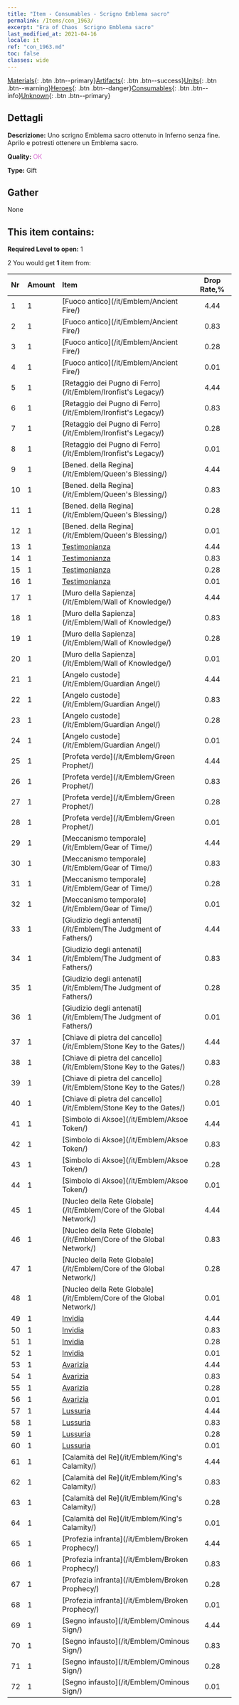 ```yaml
---
title: "Item - Consumables - Scrigno Emblema sacro"
permalink: /Items/con_1963/
excerpt: "Era of Chaos  Scrigno Emblema sacro"
last_modified_at: 2021-04-16
locale: it
ref: "con_1963.md"
toc: false
classes: wide
---
```

 [Materials](/it/Items/){: .btn .btn--primary}[Artifacts](/it/Items/Artifacts/){: .btn .btn--success}[Units](/it/Items/Units/){: .btn .btn--warning}[Heroes](/it/Items/Heroes/){: .btn .btn--danger}[Consumables](/it/Items/Consumables/){: .btn .btn--info}[Unknown](/it/Items/Unknown/){: .btn .btn--primary}

## Dettagli
 **Descrizione:** Uno scrigno Emblema sacro ottenuto in Inferno senza fine. Aprilo e potresti ottenere un Emblema sacro.

 **Quality:** <span style="color: #DA70D6">OK</span>

 **Type:** Gift

## Gather

  None

## This item contains:

 **Required Level to open:** 1

 2 You would get **1** item  from:

  | Nr | Amount |     Item    | Drop Rate,% |
  |:---|:-------|:------------|:---------:|
  | 1 | 1 | [Fuoco antico](/it/Emblem/Ancient Fire/) | 4.44 | 
  | 2 | 1 | [Fuoco antico](/it/Emblem/Ancient Fire/) | 0.83 | 
  | 3 | 1 | [Fuoco antico](/it/Emblem/Ancient Fire/) | 0.28 | 
  | 4 | 1 | [Fuoco antico](/it/Emblem/Ancient Fire/) | 0.01 | 
  | 5 | 1 | [Retaggio dei Pugno di Ferro](/it/Emblem/Ironfist's Legacy/) | 4.44 | 
  | 6 | 1 | [Retaggio dei Pugno di Ferro](/it/Emblem/Ironfist's Legacy/) | 0.83 | 
  | 7 | 1 | [Retaggio dei Pugno di Ferro](/it/Emblem/Ironfist's Legacy/) | 0.28 | 
  | 8 | 1 | [Retaggio dei Pugno di Ferro](/it/Emblem/Ironfist's Legacy/) | 0.01 | 
  | 9 | 1 | [Bened. della Regina](/it/Emblem/Queen's Blessing/) | 4.44 | 
  | 10 | 1 | [Bened. della Regina](/it/Emblem/Queen's Blessing/) | 0.83 | 
  | 11 | 1 | [Bened. della Regina](/it/Emblem/Queen's Blessing/) | 0.28 | 
  | 12 | 1 | [Bened. della Regina](/it/Emblem/Queen's Blessing/) | 0.01 | 
  | 13 | 1 | [Testimonianza](/it/Emblem/Witness/) | 4.44 | 
  | 14 | 1 | [Testimonianza](/it/Emblem/Witness/) | 0.83 | 
  | 15 | 1 | [Testimonianza](/it/Emblem/Witness/) | 0.28 | 
  | 16 | 1 | [Testimonianza](/it/Emblem/Witness/) | 0.01 | 
  | 17 | 1 | [Muro della Sapienza](/it/Emblem/Wall of Knowledge/) | 4.44 | 
  | 18 | 1 | [Muro della Sapienza](/it/Emblem/Wall of Knowledge/) | 0.83 | 
  | 19 | 1 | [Muro della Sapienza](/it/Emblem/Wall of Knowledge/) | 0.28 | 
  | 20 | 1 | [Muro della Sapienza](/it/Emblem/Wall of Knowledge/) | 0.01 | 
  | 21 | 1 | [Angelo custode](/it/Emblem/Guardian Angel/) | 4.44 | 
  | 22 | 1 | [Angelo custode](/it/Emblem/Guardian Angel/) | 0.83 | 
  | 23 | 1 | [Angelo custode](/it/Emblem/Guardian Angel/) | 0.28 | 
  | 24 | 1 | [Angelo custode](/it/Emblem/Guardian Angel/) | 0.01 | 
  | 25 | 1 | [Profeta verde](/it/Emblem/Green Prophet/) | 4.44 | 
  | 26 | 1 | [Profeta verde](/it/Emblem/Green Prophet/) | 0.83 | 
  | 27 | 1 | [Profeta verde](/it/Emblem/Green Prophet/) | 0.28 | 
  | 28 | 1 | [Profeta verde](/it/Emblem/Green Prophet/) | 0.01 | 
  | 29 | 1 | [Meccanismo temporale](/it/Emblem/Gear of Time/) | 4.44 | 
  | 30 | 1 | [Meccanismo temporale](/it/Emblem/Gear of Time/) | 0.83 | 
  | 31 | 1 | [Meccanismo temporale](/it/Emblem/Gear of Time/) | 0.28 | 
  | 32 | 1 | [Meccanismo temporale](/it/Emblem/Gear of Time/) | 0.01 | 
  | 33 | 1 | [Giudizio degli antenati](/it/Emblem/The Judgment of Fathers/) | 4.44 | 
  | 34 | 1 | [Giudizio degli antenati](/it/Emblem/The Judgment of Fathers/) | 0.83 | 
  | 35 | 1 | [Giudizio degli antenati](/it/Emblem/The Judgment of Fathers/) | 0.28 | 
  | 36 | 1 | [Giudizio degli antenati](/it/Emblem/The Judgment of Fathers/) | 0.01 | 
  | 37 | 1 | [Chiave di pietra del cancello](/it/Emblem/Stone Key to the Gates/) | 4.44 | 
  | 38 | 1 | [Chiave di pietra del cancello](/it/Emblem/Stone Key to the Gates/) | 0.83 | 
  | 39 | 1 | [Chiave di pietra del cancello](/it/Emblem/Stone Key to the Gates/) | 0.28 | 
  | 40 | 1 | [Chiave di pietra del cancello](/it/Emblem/Stone Key to the Gates/) | 0.01 | 
  | 41 | 1 | [Simbolo di Aksoe](/it/Emblem/Aksoe Token/) | 4.44 | 
  | 42 | 1 | [Simbolo di Aksoe](/it/Emblem/Aksoe Token/) | 0.83 | 
  | 43 | 1 | [Simbolo di Aksoe](/it/Emblem/Aksoe Token/) | 0.28 | 
  | 44 | 1 | [Simbolo di Aksoe](/it/Emblem/Aksoe Token/) | 0.01 | 
  | 45 | 1 | [Nucleo della Rete Globale](/it/Emblem/Core of the Global Network/) | 4.44 | 
  | 46 | 1 | [Nucleo della Rete Globale](/it/Emblem/Core of the Global Network/) | 0.83 | 
  | 47 | 1 | [Nucleo della Rete Globale](/it/Emblem/Core of the Global Network/) | 0.28 | 
  | 48 | 1 | [Nucleo della Rete Globale](/it/Emblem/Core of the Global Network/) | 0.01 | 
  | 49 | 1 | [Invidia](/it/Emblem/Jealousy/) | 4.44 | 
  | 50 | 1 | [Invidia](/it/Emblem/Jealousy/) | 0.83 | 
  | 51 | 1 | [Invidia](/it/Emblem/Jealousy/) | 0.28 | 
  | 52 | 1 | [Invidia](/it/Emblem/Jealousy/) | 0.01 | 
  | 53 | 1 | [Avarizia](/it/Emblem/Greed/) | 4.44 | 
  | 54 | 1 | [Avarizia](/it/Emblem/Greed/) | 0.83 | 
  | 55 | 1 | [Avarizia](/it/Emblem/Greed/) | 0.28 | 
  | 56 | 1 | [Avarizia](/it/Emblem/Greed/) | 0.01 | 
  | 57 | 1 | [Lussuria](/it/Emblem/Lust/) | 4.44 | 
  | 58 | 1 | [Lussuria](/it/Emblem/Lust/) | 0.83 | 
  | 59 | 1 | [Lussuria](/it/Emblem/Lust/) | 0.28 | 
  | 60 | 1 | [Lussuria](/it/Emblem/Lust/) | 0.01 | 
  | 61 | 1 | [Calamità del Re](/it/Emblem/King's Calamity/) | 4.44 | 
  | 62 | 1 | [Calamità del Re](/it/Emblem/King's Calamity/) | 0.83 | 
  | 63 | 1 | [Calamità del Re](/it/Emblem/King's Calamity/) | 0.28 | 
  | 64 | 1 | [Calamità del Re](/it/Emblem/King's Calamity/) | 0.01 | 
  | 65 | 1 | [Profezia infranta](/it/Emblem/Broken Prophecy/) | 4.44 | 
  | 66 | 1 | [Profezia infranta](/it/Emblem/Broken Prophecy/) | 0.83 | 
  | 67 | 1 | [Profezia infranta](/it/Emblem/Broken Prophecy/) | 0.28 | 
  | 68 | 1 | [Profezia infranta](/it/Emblem/Broken Prophecy/) | 0.01 | 
  | 69 | 1 | [Segno infausto](/it/Emblem/Ominous Sign/) | 4.44 | 
  | 70 | 1 | [Segno infausto](/it/Emblem/Ominous Sign/) | 0.83 | 
  | 71 | 1 | [Segno infausto](/it/Emblem/Ominous Sign/) | 0.28 | 
  | 72 | 1 | [Segno infausto](/it/Emblem/Ominous Sign/) | 0.01 | 
